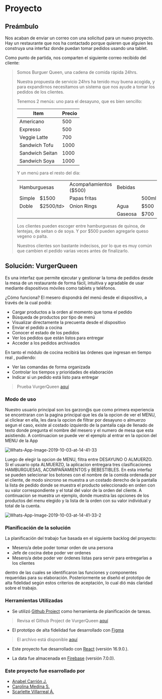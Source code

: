 # Proyecto

## Preámbulo

Nos acaban de enviar un correo con una solicitud para un nuevo proyecto. Hay un
restaurante que nos ha contactado porque quieren que alguien les construya una
interfaz donde puedan tomar pedidos usando una tablet.

Como punto de partida,
nos comparten el siguiente correo recibido del cliente:

> Somos Burguer Queen, una cadena de comida rápida 24hrs.
>
> Nuestra propuesta de servicio 24hrs ha tenido muy buena acogida, y para
> expandirnos necesitamos un sistema que nos ayude a tomar los pedidos de los
> clientes.
>
> Tenemos 2 menús: uno para el desayuno, que es bien sencillo:
>
> | Item                      |Precio|
> |---------------------------|------|
> | Americano                 | 500  |
> | Expresso                  | 500  |
> | Veggie Latte              | 700  |
> | Sandwich Tofu             | 1000 |
> | Sandwich Seitan           | 1000 |
> | Sandwich Soya             | 1000 |
>
> Y un menú para el resto del dia:
>
> <table width="100%">
>   <tbody>
>     <tr>
>       <td colspan="2" rowspan="1">Hamburguesas</td>
>       <td>Acompañamientos ($500)</td>
>       <td colspan="3" rowspan="1">Bebidas</td>
>     </tr>
>     <tr>
>       <td>Simple</td>
>       <td>$1500</td>
>       <td>Papas fritas</td>
>       <td></td>
>       <td>500ml</td>
>       <td>750ml</td>
>     </tr>
>     <tr>
>       <td>Doble</td>
>       <td>$2500/td>
>       <td>Onion Rings</td>
>       <td>Agua</td>
>       <td>$500</td>
>       <td>$800</td>
>     </tr>
>     <tr>
>       <td></td>
>       <td></td>
>       <td></td>
>       <td>Gaseosa</td>
>       <td>$700</td>
>       <td>$1000</td>
>     </tr>
>   </tbody>
> </table>
>
> Los clientes pueden escoger entre hamburguesas de quinoa, de lentejas, de seitan o de soya.
> Y por $500 pueden agregarle queso vegeno o palta.
>
> Nuestros clientes son bastante indecisos, por lo que es muy común que cambien el
> pedido varias veces antes de finalizarlo.

## Solución: VurgerQueen 

Es una interfaz que permite ejecutar y gestionar la toma de pedidos desde la mesa de un restaurante de forma fácil, intuitiva y agradable de usar mediante dispositivos móviles como tablets y teléfonos. 

¿Cómo funciona?
El mesero dispondrá del menú desde el dispositivo, a través de la cual podrá:

- Cargar productos a la orden al momento que toma el pedido
- Búsqueda de productos por tipo de menú
- Visualizar directamente la precuenta desde el dispositivo
- Enviar el pedido a cocina 
- Conocer el estado de los pedidos
- Ver los pedidos que están listos para entregar
- Acceder a los pedidos archivados

En tanto el módulo de cocina recibirá las órdenes que ingresan en tiempo real , pudiendo: 
- Ver las comandas de forma organizada
- Controlar los tiempos y prioridades de elaboración
- Indicar si un pedido está listo para entregar

> Prueba VurgerQueen [aquí](https://villarrealscarlette.github.io/SCL010-Burger-Queen/)

### Modo de uso

Nuestro usuario principal son los garzon@s que como primera experiencia se encontraran con la pagina principal que les da la opcion de ver el MENU, al cliclear en ella, les dara la opcion de filtrar por desayuno o almuerzo segun el caso, existe al costado izquierdo de la pantalla caja de llenado de texto donde pregunta el nombre del mesero y el numero de mesa que esta asistiendo.
A continuacion se puede ver el ejemplo al entrar en la opcion del MENU de la App

<img src="https://i.ibb.co/w07pxhQ/Whats-App-Image-2019-10-03-at-14-41-33.jpg" alt="Whats-App-Image-2019-10-03-at-14-41-33" border="0">

 Luego de elegir la opcion de MENU, filtra entre DESAYUNO O ALMUERZO.  Si el usuario opta ALMUERZO, la aplicacion entregara tres clasificaciones HAMBURGUESAS, ACOMPAÑAMIENTOS y BEBESTIBLES. En esta interfaz se pueden selecionar los botones con el nombre de la comida ordenada por el cliente, de modo sincrono se muestra a un costado derecho de la pantalla la lista de pedido donde se muestra el producto seleccionado en orden con su valor correspondiente y el total del valor de la orden del cliente.
A continuacion se muestra un ejemplo, donde muestra las opciones de los productos del menu elegido y la lista de la orden con su valor individual y total de la cuenta.

 <img src="https://i.ibb.co/yX0GF3H/Whats-App-Image-2019-10-03-at-14-41-33-2.jpg" alt="Whats-App-Image-2019-10-03-at-14-41-33-2" border="0">

### Planificación de la solución

La planificación del trabajo fue basada en el siguiente backlog del proyecto:

- Mesero/a debe poder tomar orden de una persona
- Jefe de cocina debe poder ver ordenes
- Mesero/a debe poder ver órdenes listas para servir para entregarlas a los clientes

dentro de las cuales se identificaron las funciones y componentes requeridas para su elaboración. 
Posteriormente se diseñó el prototipo de alta fidelidad según estos criterios de aceptación, lo cual dió más claridad sobre el trabajo.

### Herramientas Utilizadas

- Se utilizó [Github Project](https://help.github.com/en/articles/about-project-boards) como herramienta de planificación de tareas.

> Revisa el Github Project de VurgerQueen [aquí](https://github.com/VillarrealScarlette/SCL010-Burger-Queen/projects/1)

- El prototipo de alta fidelidad fue desarrollado con [Figma](https://www.figma.com/)

> El archivo está disponible [aquí](https://www.figma.com/file/psHq5lT4MFdEjhWjsp3AFK/burger-queen?node-id=0%3A1)

- Este proyecto fue desarrollado con [React](https://reactjs.org/) (versión 16.9.0.).

- La data fue almacenada en [Firebase](https://firebase.google.com/) (versión 7.0.0).

### Este proyecto fue esarrollado por

- [Anabel Carrión J.](https://github.com/anabelcarrion)
- [Carolina Medina S.](https://github.com/CarolinaMedin)
- [Scarlette Villarreal Á.](https://github.com/VillarrealScarlette)
